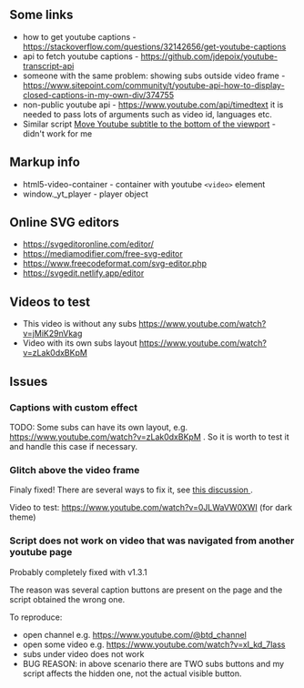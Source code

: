 ## Some links

- how to get youtube captions - https://stackoverflow.com/questions/32142656/get-youtube-captions
- api to fetch youtube captions - https://github.com/jdepoix/youtube-transcript-api
- someone with the same problem: showing subs outside video frame - https://www.sitepoint.com/community/t/youtube-api-how-to-display-closed-captions-in-my-own-div/374755
- non-public youtube api - https://www.youtube.com/api/timedtext
  it is needed to pass lots of arguments such as video id, languages etc.
- Similar script [Move Youtube subtitle to the bottom of the viewport](https://greasyfork.org/en/scripts/390669-move-youtube-subtitle-to-the-bottom-of-the-viewport) - didn't work for me

## Markup info

- html5-video-container - container with youtube `<video>` element
- window._yt_player - player object

## Online SVG editors

- https://svgeditoronline.com/editor/
- https://mediamodifier.com/free-svg-editor
- https://www.freecodeformat.com/svg-editor.php
- https://svgedit.netlify.app/editor

## Videos to test

- This video is without any subs https://www.youtube.com/watch?v=jMiK29nVkag
- Video with its own subs layout https://www.youtube.com/watch?v=zLak0dxBKpM

## Issues

### Captions with custom effect

TODO: Some subs can have its own layout, e.g. https://www.youtube.com/watch?v=zLak0dxBKpM . So it is worth to test it and handle this case if necessary.

### Glitch above the video frame

Finaly fixed! There are several ways to fix it, see [this discussion ](https://greasyfork.org/en/scripts/433440-youtube-subtitles-under-video-frame/discussions/190367).

Video to test: https://www.youtube.com/watch?v=0JLWaVW0XWI (for dark theme)

### Script does not work on video that was navigated from another youtube page

Probably completely fixed with v1.3.1

The reason was several caption buttons are present on the page and the script obtained the wrong one.

To reproduce:

- open channel e.g. https://www.youtube.com/@btd_channel
- open some video e.g. https://www.youtube.com/watch?v=xI_kd_7lass
- subs under video does not work
- BUG REASON: in above scenario there are TWO subs buttons and my script
  affects the hidden one, not the actual visible button.
